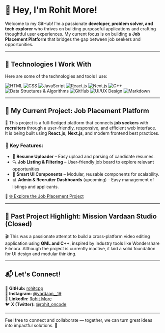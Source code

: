 # 👋 Hey, I'm Rohit More!

Welcome to my GitHub! I'm a passionate **developer, problem solver, and tech explorer** who thrives on building purposeful applications and crafting thoughtful user experiences. My current focus is on building a **Job Placement Platform** that bridges the gap between job seekers and opportunities.

---

## 🚀 Technologies I Work With

Here are some of the technologies and tools I use:

<p align="left">
  <img src="https://img.shields.io/badge/HTML-E34F26?style=for-the-badge&logo=html5&logoColor=white" alt="HTML" />
  <img src="https://img.shields.io/badge/CSS-1572B6?style=for-the-badge&logo=css3&logoColor=white" alt="CSS" />
  <img src="https://img.shields.io/badge/JavaScript-F7DF1E?style=for-the-badge&logo=javascript&logoColor=black" alt="JavaScript" />
  <img src="https://img.shields.io/badge/React-20232A?style=for-the-badge&logo=react&logoColor=61DAFB" alt="React.js" />
  <img src="https://img.shields.io/badge/Next.js-000000?style=for-the-badge&logo=nextdotjs&logoColor=white" alt="Next.js" />
  <img src="https://img.shields.io/badge/C++-00599C?style=for-the-badge&logo=cplusplus&logoColor=white" alt="C++" />
  <img src="https://img.shields.io/badge/DSA-264653?style=for-the-badge&logo=code&logoColor=white" alt="Data Structures & Algorithms" />
  <img src="https://img.shields.io/badge/GitHub-181717?style=for-the-badge&logo=github&logoColor=white" alt="GitHub" />
  <img src="https://img.shields.io/badge/UI/UX Design-000000?style=for-the-badge&logo=figma&logoColor=white" alt="UI/UX Design" />
  <img src="https://img.shields.io/badge/Markdown-000000?style=for-the-badge&logo=markdown&logoColor=white" alt="Markdown" />
</p>

---

## 🎯 My Current Project: **Job Placement Platform**

🚀 This project is a full-fledged platform that connects **job seekers** with **recruiters** through a user-friendly, responsive, and efficient web interface. It is being built using **React.js**, **Next.js**, and modern frontend best practices.

### 💼 Key Features:
- 📄 **Resume Uploader** – Easy upload and parsing of candidate resumes.
- 🔍 **Job Listing & Filtering** – User-friendly job board to explore relevant opportunities
- 🧠 **Smart UI Components** – Modular, reusable components for scalability.
- 📊 **Admin & Recruiter Dashboards** (upcoming) – Easy management of listings and applicants.

🔗 [🌐 Explore the Job Placement Project](https://github.com/rohitcpp/job-placement)

---

## 📂 Past Project Highlight: **Mission Vardaan Studio** (Closed)

🎬 This was a passionate attempt to build a cross-platform video editing application using **QML and C++**, inspired by industry tools like Wondershare Filmora. Although the project is currently inactive, it laid a solid foundation for UI design and modular thinking.

---

## 📬 Let's Connect!

📌 **GitHub:** [rohitcpp](https://github.com/rohitcpp)  
📸 **Instagram:** [@vardaan__19](https://www.instagram.com/vardaan__19)  
🔗 **LinkedIn:** [Rohit More](https://www.linkedin.com/in/rohit--more/)  
🐦 **X (Twitter):** [@rohit_oncode](https://x.com/rohit_oncode)

---

Feel free to connect and collaborate — together, we can turn great ideas into impactful solutions. 🚀
